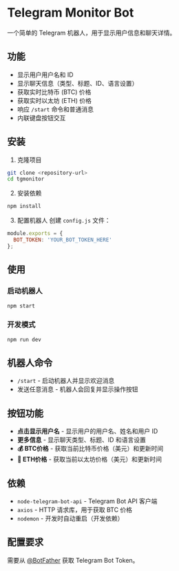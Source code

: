# Telegram Monitor Bot

一个简单的 Telegram 机器人，用于显示用户信息和聊天详情。

## 功能

- 显示用户用户名和 ID
- 显示聊天信息（类型、标题、ID、语言设置）
- 获取实时比特币 (BTC) 价格
- 获取实时以太坊 (ETH) 价格
- 响应 `/start` 命令和普通消息
- 内联键盘按钮交互

## 安装

1. 克隆项目
```bash
git clone <repository-url>
cd tgmonitor
```

2. 安装依赖
```bash
npm install
```

3. 配置机器人
创建 `config.js` 文件：
```javascript
module.exports = {
  BOT_TOKEN: 'YOUR_BOT_TOKEN_HERE'
};
```

## 使用

### 启动机器人
```bash
npm start
```

### 开发模式
```bash
npm run dev
```

## 机器人命令

- `/start` - 启动机器人并显示欢迎消息
- 发送任意消息 - 机器人会回复并显示操作按钮

## 按钮功能

- **点击显示用户名** - 显示用户的用户名、姓名和用户 ID
- **更多信息** - 显示聊天类型、标题、ID 和语言设置
- **💰 BTC价格** - 获取当前比特币价格（美元）和更新时间
- **💎 ETH价格** - 获取当前以太坊价格（美元）和更新时间

## 依赖

- `node-telegram-bot-api` - Telegram Bot API 客户端
- `axios` - HTTP 请求库，用于获取 BTC 价格
- `nodemon` - 开发时自动重启（开发依赖）

## 配置要求

需要从 [@BotFather](https://t.me/botfather) 获取 Telegram Bot Token。